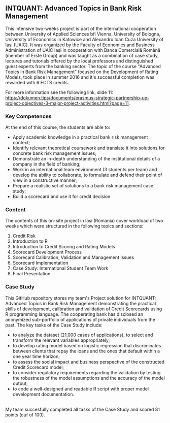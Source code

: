 ## INTQUANT: Advanced Topics in Bank Risk Management
This intensive two-weeks project is part of the international cooperation between University of Applied
Sciences bfi Vienna, University of Bologna, University of Economics in Katowice and Alexandru Ioan Cuza University of Iași (UAIC). It was organized by the Faculty of Economics and Business Administration of UAIC Iași in cooperation with Banca Comercială Română (member of Erste Group) and was taught as a
combination of case study, lectures and tutorials offered by the local professors and distinguished guest experts from the banking sector. The topic of the course "Advanced Topics in Bank Risk Management" focused on the Development of Rating Models, took place in summer 2016 and it's successful completion was rewarded with 6 ECTS credits.

For more information see the following link, slide 11: 
<br> 
<https://dokumen.tips/documents/erasmus-strategic-partnership-ue-project-objectives-3-major-project-activities.html?page=11>.

### Key Competences 
At the end of this course, the students are able to:
* Apply academic knowledge in a practical bank risk management context;
* Identify relevant theoretical coursework and translate it into solutions for
concrete bank risk management issues;
* Demonstrate an in-depth understanding of the institutional details of a company in
the field of banking;
* Work in an international team environment (3 students per team) and develop the ability to collaborate, to formulate and defend their point of view in a constructive manner;
* Prepare a realistic set of solutions to a bank risk management case study;
* Build a scorecard and use it for credit decision.

### Content
The contents of this on-site project in Iași (Romania) cover workload of two weeks which were structured in the following topics and sections:
  1. Credit Risk
  2. Introduction to R
  3. Introduction to Credit Scoring and Rating Models
  4. Scorecard Development Process 
  5. Scorecard Calibration, Validation and Management Issues
  6. Scorecard Implementation
  7. Case Study: International Student Team Work 
  8. Final Presentation 

### Case Study
This GitHub repository stores my team's Project solution for INTQUANT: Advanced Topics in Bank Risk Management demonstrating the practical skills of development, calibration and validation of Credit Scorecards using R programming language. The cooperating bank has disclosed an anonymized sub-portfolio of applications of private individuals from the past. The key tasks of the Case Study include:
* to analyze the dataset (21,000 cases of applications), to select and transform the relevant variables appropriately;
* to develop rating model based on logistic regression that discriminates between clients that repay the loans and the ones that default within a one year time horizon;
* to assess the social impact and business perspective of the constructed Credit Scorecard model;
* to consider regulatory requirements regarding the validation by testing the robustness of the model assumptions and the accuracy of the model output;
* to code a well-designed and readable R script with proper model development documentation.

<br> My team succesfully completed all tasks of the Case Study and scored 81 points (ouf of 100).
